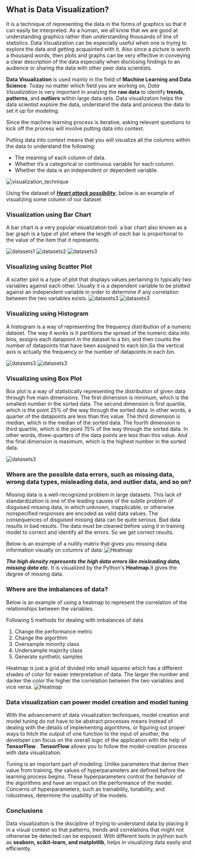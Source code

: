 ## What is Data Visualization?

It is a technique of representing the data in the forms of graphics so that it can easily be interpreted.
As a human, we all know that we are good at understanding graphics rather than understanding thousands of line of statistics.
Data Visualization can be especially useful when one is trying to explore the data and getting acquainted with it. Also since a picture is worth a thousand words, then plots and graphs can be very effective in conveying a clear description of the data especially when disclosing findings to an audience or sharing the data with other peer data  scientists. 

**Data Visualization** is used mainly in the field of **Machine Learning and Data Science**.
Today no matter which field you are working on, *Data Visualization* is very important in analzing the **raw data** to identify **trends, patterns**, and **outliers** within large data sets. 
Data visualization helps the data scientist explore the data, understand the data and process the data to set it up for modeling.

Since the machine learning process is iterative, asking relevant questions to kick off the process will involve putting data into context.

Putting data into context means that you will visualize all the columns within the data to understand the following:
* The meaning of each column of data.
* Whether it’s a categorical or continuous variable for each column.
* Whether the data is an independent or dependent variable.

![visualization_technique](extras/data_visualization_techniques.jpg)


Using the dataset of [***Heart attack possibility***](https://github.com/Avikr76/Open-contributions/blob/master/extras/heart_failure_clinical_records_dataset.csv), below is an example of visualizing some column of our dataset

 ### Visualization using Bar Chart
 A bar chart is a very popular visualization tool. a bar chart also known as a bar graph is a type of plot where the length of each bar is proportional to the value of the item that it represents.
 
![datasets1](extras/img1.png)
![datasets2](extras/img2.png)
![datasets3](extras/img3.png)

### Visualizing using Scatter Plot

A scatter plot is a type of plot that displays values pertaining to typically two variables against each other. Usually it is a dependent variable to be plotted against an independent variable in order to determine if any correlation between the two variables exists.
![datasets3](extras/img6.png)
![datasets3](extras/img7.png)
### Visualizing using Histogram

A histogram is a way of representing the frequency distribution of a numeric dataset. The way it works is it partitions the spread of the numeric data into bins, assigns each datapoint in the dataset to a bin, and then counts the number of datapoints that have been assigned to each bin.So the vertical axis is actually the frequency or the number of datapoints in each bin.


![datasets3](extras/img8.png)
![datasets3](extras/img9.png)

### Visualizing using Box Plot
Box plot is a way of statistically representing the distribution of given data through five main dimensions. The first dimension is minimum, which is the smallest number in the sorted data. The second dimension is first quartile, which is the point 25% of the way through the sorted data. In other words, a quarter of the datapoints are less than this value. The third dimension is median, which is the median of the sorted data. The fourth dimension is third quartile, which is the point 75% of the way through the sorted data. In other words, three-quarters of the data points are less than this value. And the final dimension is maximum, which is the highest number in the sorted data.

![datasets3](extras/img10.png)

### Where are the possible data errors, such as missing data, wrong data types, misleading data, and outlier data, and so on?

Missing data is a well-recognized problem in large datasets. This lack of standardization is one of the leading causes of the subtle problem of disguised missing data, in which unknown, inapplicable, or otherwise nonspecified responses are encoded as valid data values. The consequences of disguised missing data can be quite serious. Bad data results in bad results.
The data must be cleaned before using it in training model to correct and identify all the errors. So we get correct results.


Below is an example of a nullity matrix that gives you missing data information visually on columns of data:
![Heatmap](extras/img4.png)

***The high density represents the high data errors like misleading data, missing data etc.***
It is visualized by the Python's **Heatmap**.It gives the degree of missing data.

### Where are the imbalances of data?

Below is an example of using a heatmap to represent the correlation of the relationships between the variables.

Following 5 methods for dealing with imbalances of data
1. Change the performance metric
2. Change the algorithm
3. Oversample minority class
4. Undersample majority class
5. Generate synthetic samples

Heatmap is just  a grid of divided into small squares which has a different shades of color for easier interpretation of data.
The larger the number and darker the color the higher the correlation between the two variables and vice versa.
![Heatmap](extras/img5.png)

### Data visualization can power model creation and model tuning

With the advancement of data visualization techniques, model creation and model tuning do not have to be abstract processes means  Instead of dealing with the details of implementing algorithms, or figuring out proper ways to hitch the output of one function to the input of another, the developer can focus on the overall logic of the application with the help of **TensorFlow** . 
**TensorFlow** allows you to follow the model-creation process with data visualization.

Tuning is an important part of modeling. Unlike parameters that derive their value from training, the values of hyperparameters are defined before the learning process begins. These hyperparameters control the behavior of the algorithms and have an impact on the performance of the model. Concerns of hyperparameters, such as trainability, tunability, and robustness, determine the usability of the models.
### Conclusions
Data visualization is the discipline of trying to understand data by placing it in a visual context so that patterns, trends and correlations that might not otherwise be detected can be exposed.
With different tools in python such as **seaborn, scikit-learn, and matplotlib**, helps in visualizing data easily and efficiently.

